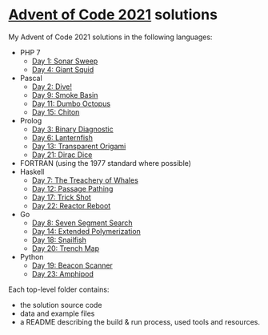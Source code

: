 # [Advent of Code 2021](https://adventofcode.com/2021) solutions

My Advent of Code 2021 solutions in the following languages:
- PHP 7
  - [Day 1: Sonar Sweep](./01-php)
  - [Day 4: Giant Squid](./04-php)
- Pascal
  - [Day 2: Dive!](./02-pascal)
  - [Day 9: Smoke Basin](./09-pascal)
  - [Day 11: Dumbo Octopus](./11-pascal)
  - [Day 15: Chiton](./15-pascal)
- Prolog
  - [Day 3: Binary Diagnostic](./03-prolog)
  - [Day 6: Lanternfish](./06-prolog)
  - [Day 13: Transparent Origami](./13-prolog)
  - [Day 21: Dirac Dice](./21-prolog)
- FORTRAN (using the 1977 standard where possible)
- Haskell
  - [Day 7: The Treachery of Whales](./07-haskell)
  - [Day 12: Passage Pathing](./12-haskell)
  - [Day 17: Trick Shot](./17-haskell)
  - [Day 22: Reactor Reboot](./22-haskell)
- Go
  - [Day 8: Seven Segment Search](./08-go)
  - [Day 14: Extended Polymerization](./14-go)
  - [Day 18: Snailfish](./18-go)
  - [Day 20: Trench Map](./20-go)
- Python
  - [Day 19: Beacon Scanner](./19-python)
  - [Day 23: Amphipod](./23-python)

Each top-level folder contains:
- the solution source code
- data and example files
- a README describing the build & run process, used tools and resources.
